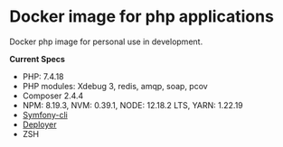 # Docker image for php applications

Docker php image for personal use in development.

**Current Specs**
* PHP: 7.4.18
* PHP modules: Xdebug 3, redis, amqp, soap, pcov
* Composer 2.4.4 
* NPM: 8.19.3, NVM: 0.39.1, NODE: 12.18.2 LTS, YARN: 1.22.19
* [Symfony-cli](https://symfony.com/download)
* [Deployer](https://github.com/deployphp/deployer)
* ZSH
